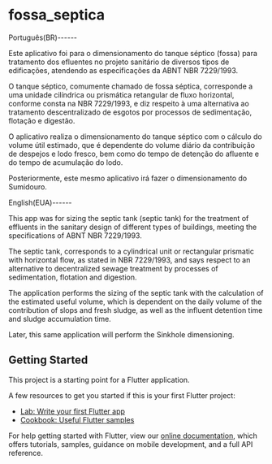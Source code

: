 # fossa_septica


Português(BR)------

Este aplicativo foi para o dimensionamento do tanque séptico (fossa) 
para tratamento dos efluentes no projeto sanitário de diversos tipos de edificações,
atendendo as especificações da ABNT NBR 7229/1993.

O tanque séptico, comumente chamado de fossa séptica, corresponde a uma unidade cilíndrica 
ou prismática retangular de fluxo horizontal, conforme consta na NBR 7229/1993, e diz 
respeito à uma alternativa ao tratamento descentralizado de esgotos por processos de 
sedimentação, flotação e digestão.

O aplicativo realiza o dimensionamento do tanque séptico com o cálculo do volume útil estimado, 
que é dependente do volume diário da contribuição de despejos e lodo fresco, bem como do 
tempo de detenção do afluente e do tempo de acumulação do lodo.

Posteriormente, este mesmo aplicativo irá fazer o dimensionamento do Sumidouro.

English(EUA)------

This app was for sizing the septic tank (septic tank) for the treatment of effluents
in the sanitary design of different types of buildings, meeting the specifications of 
ABNT NBR 7229/1993.

The septic tank, corresponds to a cylindrical unit or rectangular prismatic with horizontal 
flow, as stated in NBR 7229/1993, and says respect to an alternative to decentralized sewage 
treatment by processes of sedimentation, flotation and digestion.

The application performs the sizing of the septic tank with the calculation of the 
estimated useful volume, which is dependent on the daily volume of the contribution 
of slops and fresh sludge, as well as the influent detention time and sludge accumulation 
time.

Later, this same application will perform the Sinkhole dimensioning.


## Getting Started

This project is a starting point for a Flutter application.

A few resources to get you started if this is your first Flutter project:

- [Lab: Write your first Flutter app](https://flutter.dev/docs/get-started/codelab)
- [Cookbook: Useful Flutter samples](https://flutter.dev/docs/cookbook)

For help getting started with Flutter, view our
[online documentation](https://flutter.dev/docs), which offers tutorials,
samples, guidance on mobile development, and a full API reference.

